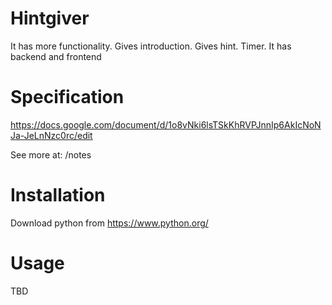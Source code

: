 # Hintgiver

It has more functionality. Gives introduction. Gives hint. Timer. It has backend and frontend

# Specification

https://docs.google.com/document/d/1o8vNki6lsTSkKhRVPJnnIp6AkIcNoNJa-JeLnNzc0rc/edit

See more at: /notes 

# Installation

Download python from https://www.python.org/

# Usage

TBD

